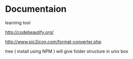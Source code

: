 # Documentaion
learning tool

http://codebeautify.org/   

http://www.pic2icon.com/format-converter.php

tree ( install using NPM ) will give folder structure in unix box

